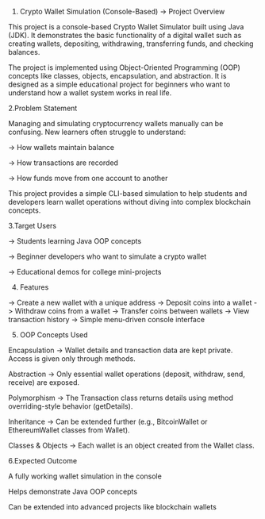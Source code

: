 1. Crypto Wallet Simulation (Console-Based)
-> Project Overview

This project is a console-based Crypto Wallet Simulator built using Java (JDK).
It demonstrates the basic functionality of a digital wallet such as creating wallets, depositing, withdrawing, transferring funds, and checking balances.

The project is implemented using Object-Oriented Programming (OOP) concepts like classes, objects, encapsulation, and abstraction.
It is designed as a simple educational project for beginners who want to understand how a wallet system works in real life.

2.Problem Statement

Managing and simulating cryptocurrency wallets manually can be confusing.
New learners often struggle to understand:

-> How wallets maintain balance

-> How transactions are recorded

-> How funds move from one account to another

This project provides a simple CLI-based simulation to help students and developers learn wallet operations without diving into complex blockchain concepts.

3.Target Users

-> Students learning Java OOP concepts

-> Beginner developers who want to simulate a crypto wallet

-> Educational demos for college mini-projects

4. Features

-> Create a new wallet with a unique address
-> Deposit coins into a wallet
-> Withdraw coins from a wallet
-> Transfer coins between wallets
-> View transaction history
-> Simple menu-driven console interface


5. OOP Concepts Used

Encapsulation → Wallet details and transaction data are kept private. Access is given only through methods.

Abstraction → Only essential wallet operations (deposit, withdraw, send, receive) are exposed.

Polymorphism → The Transaction class returns details using method overriding-style behavior (getDetails).

Inheritance → Can be extended further (e.g., BitcoinWallet or EthereumWallet classes from Wallet).

Classes & Objects → Each wallet is an object created from the Wallet class.

6.Expected Outcome

A fully working wallet simulation in the console

Helps demonstrate Java OOP concepts

Can be extended into advanced projects like blockchain wallets
